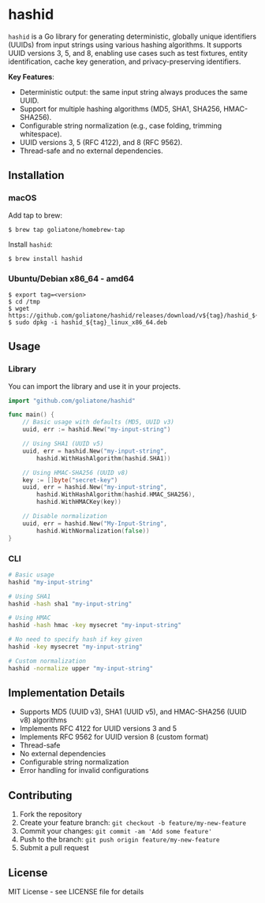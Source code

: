 # hashid

`hashid` is a Go library for generating deterministic, globally unique identifiers (UUIDs) from input strings using various hashing algorithms. It supports UUID versions 3, 5, and 8, enabling use cases such as test fixtures, entity identification, cache key generation, and privacy-preserving identifiers.

**Key Features**:

- Deterministic output: the same input string always produces the same UUID.
- Support for multiple hashing algorithms (MD5, SHA1, SHA256, HMAC-SHA256).
- Configurable string normalization (e.g., case folding, trimming whitespace).
- UUID versions 3, 5 (RFC 4122), and 8 (RFC 9562).
- Thread-safe and no external dependencies.


## <a name='installation'></a>Installation

### <a name='macos'></a>macOS

Add tap to brew:

```console
$ brew tap goliatone/homebrew-tap
```

Install `hashid`:

```console
$ brew install hashid
```


### <a name='ubuntu-debianx86-64-amd64'></a>Ubuntu/Debian x86_64 - amd64

```console
$ export tag=<version>
$ cd /tmp
$ wget https://github.com/goliatone/hashid/releases/download/v${tag}/hashid_${tag}_linux_x86_64.deb
$ sudo dpkg -i hashid_${tag}_linux_x86_64.deb
```

## Usage

### Library

You can import the library and use it in your projects.

```go
import "github.com/goliatone/hashid"

func main() {
    // Basic usage with defaults (MD5, UUID v3)
    uuid, err := hashid.New("my-input-string")

    // Using SHA1 (UUID v5)
    uuid, err = hashid.New("my-input-string",
        hashid.WithHashAlgorithm(hashid.SHA1))

    // Using HMAC-SHA256 (UUID v8)
    key := []byte("secret-key")
    uuid, err = hashid.New("my-input-string",
        hashid.WithHashAlgorithm(hashid.HMAC_SHA256),
        hashid.WithHMACKey(key))

    // Disable normalization
    uuid, err = hashid.New("My-Input-String",
        hashid.WithNormalization(false))
}
```

### CLI

```bash
# Basic usage
hashid "my-input-string"

# Using SHA1
hashid -hash sha1 "my-input-string"

# Using HMAC
hashid -hash hmac -key mysecret "my-input-string"

# No need to specify hash if key given
hashid -key mysecret "my-input-string"

# Custom normalization
hashid -normalize upper "my-input-string"
```

## Implementation Details

- Supports MD5 (UUID v3), SHA1 (UUID v5), and HMAC-SHA256 (UUID v8) algorithms
- Implements RFC 4122 for UUID versions 3 and 5
- Implements RFC 9562 for UUID version 8 (custom format)
- Thread-safe
- No external dependencies
- Configurable string normalization
- Error handling for invalid configurations

## Contributing

1. Fork the repository
2. Create your feature branch: `git checkout -b feature/my-new-feature`
3. Commit your changes: `git commit -am 'Add some feature'`
4. Push to the branch: `git push origin feature/my-new-feature`
5. Submit a pull request

## License

MIT License - see LICENSE file for details
